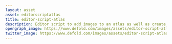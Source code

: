 ```yaml
---
layout: asset
asset: editorscriptatlas
title: editor-script-atlas
description: Editor script to add images to an atlas as well as create a new one from selected images.
opengraph_image: https://www.defold.com/images/assets/editor-script-atlas-thumb.jpg
twitter_image: https://www.defold.com/images/assets/editor-script-atlas-thumb.jpg
---
```

